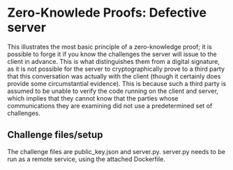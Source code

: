 # Zero-Knowlede Proofs: Defective server
This illustrates the most basic principle of a zero-knowledge proof; it is possible to forge it if you know the challenges the server will issue to the client in advance. This is what distinguishes them from a digital signature, as it is not possible for the server to cryptographically prove to a third party that this conversation was actually with the client (though it certainly does provide some circumstantial evidence). This is because such a third party is assumed to be unable to verify the code running on the client and server, which implies that they cannot know that the parties whose communications they are examining did not use a predetermined set of challenges.

## Challenge files/setup
The challenge files are public_key.json and server.py. server.py needs to be run as a remote service, using the attached Dockerfile.